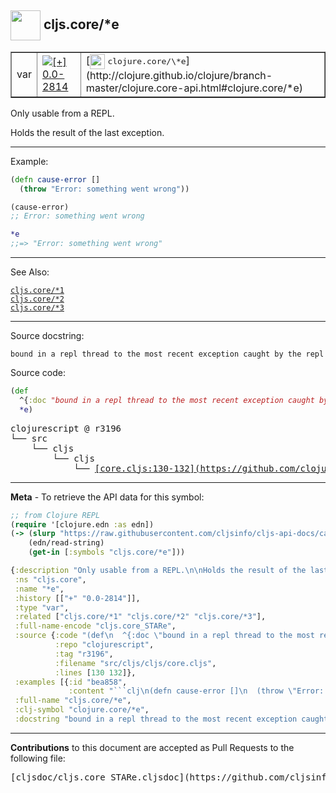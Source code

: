 ## <img width="48px" valign="middle" src="http://i.imgur.com/Hi20huC.png"> cljs.core/\*e

 <table border="1">
<tr>

<td>var</td>
<td><a href="https://github.com/cljsinfo/cljs-api-docs/tree/0.0-2814"><img valign="middle" alt="[+] 0.0-2814" src="https://img.shields.io/badge/+-0.0--2814-lightgrey.svg"></a> </td>
<td>
[<img height="24px" valign="middle" src="http://i.imgur.com/1GjPKvB.png"> <samp>clojure.core/\*e</samp>](http://clojure.github.io/clojure/branch-master/clojure.core-api.html#clojure.core/*e)
</td>
</tr>
</table>


Only usable from a REPL.

Holds the result of the last exception.

---

Example:

```clj
(defn cause-error []
  (throw "Error: something went wrong"))

(cause-error)
;; Error: something went wrong

*e
;;=> "Error: something went wrong"
```

---

See Also:

[`cljs.core/*1`](cljs.core_STAR1.md)<br>
[`cljs.core/*2`](cljs.core_STAR2.md)<br>
[`cljs.core/*3`](cljs.core_STAR3.md)<br>

---

Source docstring:

```
bound in a repl thread to the most recent exception caught by the repl
```

Source code:

```clj
(def
  ^{:doc "bound in a repl thread to the most recent exception caught by the repl"}
  *e)
```

 <pre>
clojurescript @ r3196
└── src
    └── cljs
        └── cljs
            └── <ins>[core.cljs:130-132](https://github.com/clojure/clojurescript/blob/r3196/src/cljs/cljs/core.cljs#L130-L132)</ins>
</pre>


---

__Meta__ - To retrieve the API data for this symbol:

```clj
;; from Clojure REPL
(require '[clojure.edn :as edn])
(-> (slurp "https://raw.githubusercontent.com/cljsinfo/cljs-api-docs/catalog/cljs-api.edn")
    (edn/read-string)
    (get-in [:symbols "cljs.core/*e"]))
```

```clj
{:description "Only usable from a REPL.\n\nHolds the result of the last exception.",
 :ns "cljs.core",
 :name "*e",
 :history [["+" "0.0-2814"]],
 :type "var",
 :related ["cljs.core/*1" "cljs.core/*2" "cljs.core/*3"],
 :full-name-encode "cljs.core_STARe",
 :source {:code "(def\n  ^{:doc \"bound in a repl thread to the most recent exception caught by the repl\"}\n  *e)",
          :repo "clojurescript",
          :tag "r3196",
          :filename "src/cljs/cljs/core.cljs",
          :lines [130 132]},
 :examples [{:id "bea858",
             :content "```clj\n(defn cause-error []\n  (throw \"Error: something went wrong\"))\n\n(cause-error)\n;; Error: something went wrong\n\n*e\n;;=> \"Error: something went wrong\"\n```"}],
 :full-name "cljs.core/*e",
 :clj-symbol "clojure.core/*e",
 :docstring "bound in a repl thread to the most recent exception caught by the repl"}

```

---

__Contributions__ to this document are accepted as Pull Requests to the following file:

 <pre>
[cljsdoc/cljs.core_STARe.cljsdoc](https://github.com/cljsinfo/cljs-api-docs/blob/master/cljsdoc/cljs.core_STARe.cljsdoc)
</pre>

